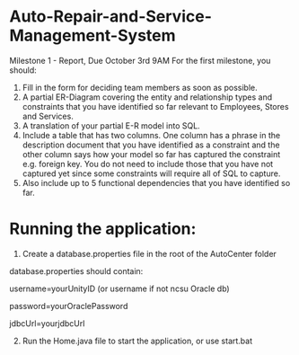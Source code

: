 # Auto-Repair-and-Service-Management-System

Milestone 1 - Report, Due October 3rd 9AM 
For the first milestone, you should: 
1. Fill in the form for deciding team members as soon as possible. 
2. A partial ER-Diagram covering the entity and relationship types and constraints that you have identified so far relevant to Employees, Stores and Services. 
3. A translation of your partial E-R model into SQL. 
4. Include a table that has two columns. One column has a phrase in the description document that you have identified as a constraint and the other column says how your model so far has captured the constraint e.g. foreign key. You do not need to include those that you have not captured yet since some constraints will require all of SQL to capture. 
5. Also include up to 5 functional dependencies that you have identified so far. 

# Running the application:
1. Create a database.properties file in the root of the AutoCenter folder

database.properties should contain:

username=yourUnityID (or username if not ncsu Oracle db)

password=yourOraclePassword

jdbcUrl=yourjdbcUrl

2. Run the Home.java file to start the application, or use start.bat
